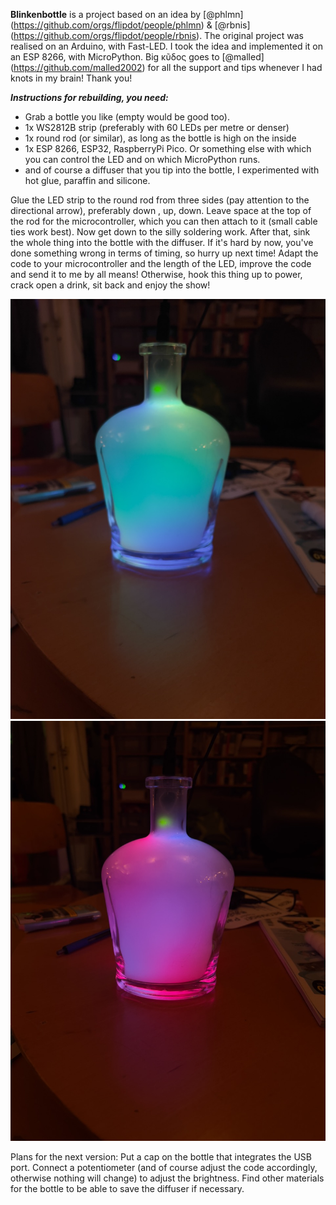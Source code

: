 **Blinkenbottle** is a project based on an idea by [@phlmn] (https://github.com/orgs/flipdot/people/phlmn) & [@rbnis] (https://github.com/orgs/flipdot/people/rbnis).
The original project was realised on an Arduino, with Fast-LED. 
I took the idea and implemented it on an ESP 8266, with MicroPython. Big κῦδος goes to [@malled] (https://github.com/malled2002) for all the support and tips whenever I had knots in my brain! Thank you!

**_Instructions for rebuilding, you need:_**

* Grab a bottle you like (empty would be good too).
* 1x WS2812B strip (preferably with 60 LEDs per metre or denser)
* 1x round rod (or similar), as long as the bottle is high on the inside
* 1x ESP 8266, ESP32, RaspberryPi Pico. Or something else with which you can control the LED and on which MicroPython runs.
* and of course a diffuser that you tip into the bottle, I experimented with hot glue, paraffin and silicone.
  
Glue the LED strip to the round rod from three sides (pay attention to the directional arrow), preferably down , up, down. Leave space at the top of the rod for the microcontroller, which you can then attach to it (small cable ties work best). Now get down to the silly soldering work.
After that, sink the whole thing into the bottle with the diffuser. If it's hard by now, you've done something wrong in terms of timing, so hurry up next time!
Adapt the code to your microcontroller and the length of the LED, improve the code and send it to me by all means!
Otherwise, hook this thing up to power, crack open a drink, sit back and enjoy the show!

![Exampe 1](./docs/IMG_1191.jpeg)
![Exampe 2](./docs/IMG_1192.jpeg)


Plans for the next version:
Put a cap on the bottle that integrates the USB port.
Connect a potentiometer (and of course adjust the code accordingly, otherwise nothing will change) to adjust the brightness.
Find other materials for the bottle to be able to save the diffuser if necessary.

